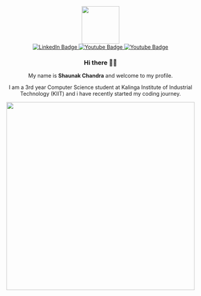 <div align="center">
<div id="header">
  <img src="https://media.giphy.com/media/M9gbBd9nbDrOTu1Mqx/giphy.gif" width="100"/>
</div>
<div id="badges">
  <a href="https://www.linkedin.com/in/shaunak-chandra-6b3363215/">
    <img src="https://img.shields.io/badge/LinkedIn-blue?style=for-the-badge&logo=linkedin&logoColor=white" alt="LinkedIn Badge"/>
  </a>
  <a href="https://www.instagram.com/shaunak_chandra/">
    <img src="https://img.shields.io/badge/Instagram-red?style=for-the-badge&logo=instagram&logoColor=white" alt="Youtube Badge"/>
  </a>
  <a href="mailto:aqchandra15@gmail.com">
    <img src="https://img.shields.io/badge/Gmail-white?style=for-the-badge&logo=gmail&logoColor=red" alt="Youtube Badge"/>
  </a>
  <br/>
  <!--<img src="https://komarev.com/ghpvc/?username=Kingsky1t&style=flat-square&color=blue" alt=""/>-->
</div>

### Hi there 👋🎉

My name is **Shaunak Chandra** and welcome to my profile.

I am a 3rd year  Computer Science student at Kalinga Institute of Industrial Technology (KIIT) and i have recently started my coding journey.

<img src="https://media.giphy.com/media/L8K62iTDkzGX6/giphy.gif" width="500" />
  
  
  
</div>

